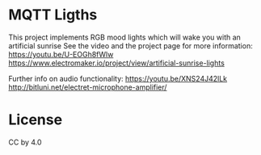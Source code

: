 # MQTT Ligths

This project implements RGB mood lights which will wake you with an artificial sunrise
See the video and the project page for more information:
https://youtu.be/U-EOGh8fWlw
https://www.electromaker.io/project/view/artificial-sunrise-lights

Further info on audio functionality:
https://youtu.be/XNS24J42lLk
http://bitluni.net/electret-microphone-amplifier/

# License
CC by 4.0